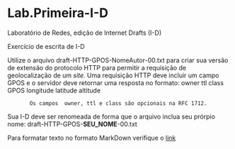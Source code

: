 # Lab.Primeira-I-D
Laboratório de Redes, edição de  Internet Drafts (I-D)

Exercício de escrita de I-D

Utilize o arquivo draft-HTTP-GPOS-NomeAutor-00.txt  para criar sua versão de extensão do protocolo HTTP para permitir a requisição de geolocalização de um *site*.  Uma requisição HTTP deve incluir um campo GPOS e o servidor deve retornar uma resposta no formato:
           owner ttl class GPOS longitude latitude altitude
             
           Os campos  owner, ttl e class são opcionais na RFC 1712. 
           
Sua I-D deve ser renomeada de forma que o arquivo inclua seu prórpio nome:  draft-HTTP-GPOS-**SEU_NOME**-00.txt

Para formatar texto no formato MarkDown verifique o [link](https://github.com/luong-komorebi/Markdown-Tutorial/blob/master/README_pt-BR.md)
